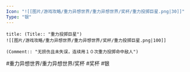```yaml
---
Icon: "![[图片/游戏攻略/重力异想世界/重力异想世界/奖杯/重力投掷巨星.png|30]]"
Type: "银"
---
```

```ad-common-silver-trophy
title: (Title:: "重力投掷巨星")
![[图片/游戏攻略/重力异想世界/重力异想世界/奖杯/重力投掷巨星.png|100]]

(Comment:: "无损伤且未失误，连续用１０次重力投掷命中敌人")
```

#重力异想世界/重力异想世界/奖杯 #奖杯 #银
